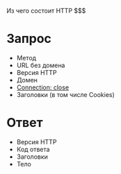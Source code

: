 Из чего состоит HTTP
$$$
# Запрос
- Метод
- URL без домена
- Версия HTTP
- Домен
- <a href="https://developer.mozilla.org/ru/docs/Web/HTTP/%D0%97%D0%B0%D0%B3%D0%BE%D0%BB%D0%BE%D0%B2%D0%BA%D0%B8/Connection">Connection: close</a>
- Заголовки (в том числе Cookies)

# Ответ
- Версия HTTP
- Код ответа
- Заголовки
- Тело